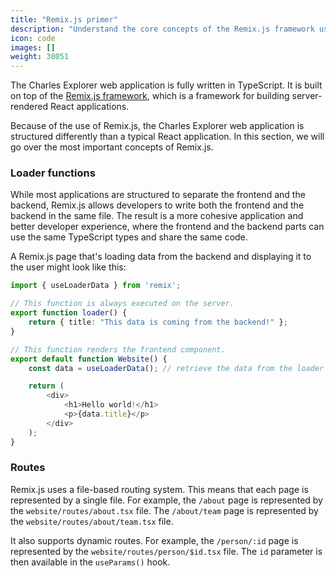 ```yaml
---
title: "Remix.js primer"
description: "Understand the core concepts of the Remix.js framework used in the Charles Explorer web application."
icon: code
images: []
weight: 30051
---
```


The Charles Explorer web application is fully written in TypeScript. It is built on top of the [Remix.js framework](https://remix.run/), which is a framework for building server-rendered React applications.

Because of the use of Remix.js, the Charles Explorer web application is structured differently than a typical React application. In this section, we will go over the most important concepts of Remix.js.

### Loader functions

While most applications are structured to separate the frontend and the backend, Remix.js allows developers to write both the frontend and the backend in the same file. The result is a more cohesive application and better developer experience, where the frontend and the backend parts can use the same TypeScript types and share the same code.

A Remix.js page that's loading data from the backend and displaying it to the user might look like this:

```typescript
import { useLoaderData } from 'remix';

// This function is always executed on the server.
export function loader() {
    return { title: "This data is coming from the backend!" };
}

// This function renders the frontend component.
export default function Website() {
    const data = useLoaderData(); // retrieve the data from the loader function

    return (
        <div>
            <h1>Hello world!</h1>
            <p>{data.title}</p>
        </div>
    );
}
```

### Routes

Remix.js uses a file-based routing system. This means that each page is represented by a single file. For example, the `/about` page is represented by the `website/routes/about.tsx` file. The `/about/team` page is represented by the `website/routes/about/team.tsx` file.

It also supports dynamic routes. For example, the `/person/:id` page is represented by the `website/routes/person/$id.tsx` file. The `id` parameter is then available in the `useParams()` hook.
